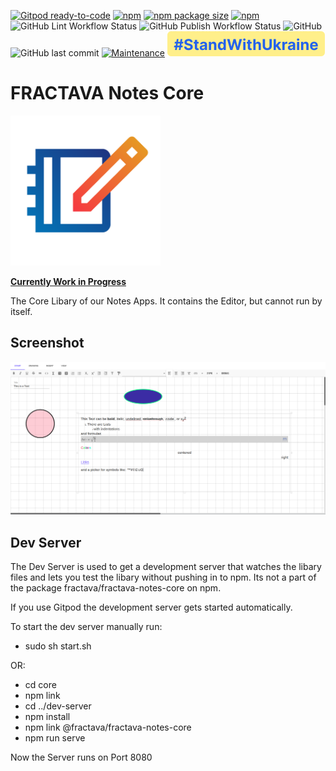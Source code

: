 [![Gitpod ready-to-code](https://img.shields.io/badge/Gitpod-ready--to--code-blue?logo=gitpod&style=flat-square)](https://gitpod.io/#https://github.com/fractava/notes-core)
[![npm](https://img.shields.io/npm/v/@fractava/fractava-notes-core?style=flat-square)](https://www.npmjs.com/package/@fractava/fractava-notes-core)
[![npm package size](https://badgen.net/packagephobia/install/@fractava/fractava-notes-core?style=flat-square)](https://www.npmjs.com/package/@fractava/fractava-notes-core)
[![npm](https://img.shields.io/npm/dt/@fractava/fractava-notes-core?style=flat-square)](https://www.npmjs.com/package/@fractava/fractava-notes-core)
![GitHub Lint Workflow Status](https://img.shields.io/github/workflow/status/fractava/notes-core/Lint?label=Lint&style=flat-square)
![GitHub Publish Workflow Status](https://img.shields.io/github/workflow/status/fractava/notes-core/Publish?label=Publish&style=flat-square)
![GitHub](https://img.shields.io/github/license/fractava/notes-core?style=flat-square)
![GitHub last commit](https://img.shields.io/github/last-commit/fractava/notes-core?style=flat-square)
[![Maintenance](https://img.shields.io/maintenance/yes/2022?style=flat-square)](https://github.com/fractava/notes-core/commits/)
[![Stand With Ukraine](https://raw.githubusercontent.com/vshymanskyy/StandWithUkraine/main/badges/StandWithUkraine.svg)](https://stand-with-ukraine.pp.ua)

# FRACTAVA Notes Core

<img src="https://raw.githubusercontent.com/fractava/notes-resources/master/Notes.png" width="240">

[__Currently Work in Progress__](https://fractava.github.io/notes-docs/ideas)

The Core Libary of our Notes Apps.
It contains the Editor, but cannot run by itself.

## Screenshot

![](https://raw.githubusercontent.com/fractava/notes-core/master/img/1.png)

## Dev Server
The Dev Server is used to get a development server that watches the libary files and lets you test the libary without pushing in to npm.
Its not a part of the package fractava/fractava-notes-core on npm.

If you use Gitpod the development server gets started automatically.

To start the dev server manually run:
- sudo sh start.sh

OR:

- cd core
- npm link
- cd ../dev-server
- npm install
- npm link @fractava/fractava-notes-core
- npm run serve

Now the Server runs on Port 8080
